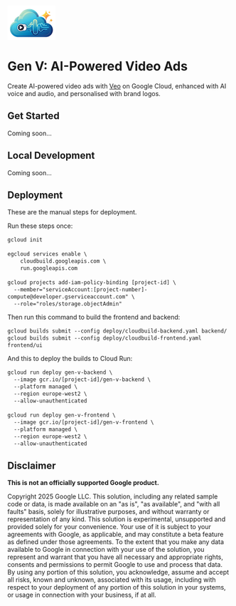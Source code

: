 ![Gen V logo](./docs/images/gen-v-logo-small.png)

# Gen V: AI-Powered Video Ads

Create AI-powered video ads with [Veo](
https://deepmind.google/technologies/veo/veo-2/) on Google Cloud, enhanced with
AI voice and audio, and personalised with brand logos.

## Get Started

Coming soon...

## Local Development

Coming soon...

## Deployment
These are the manual steps for deployment.

Run these steps once:
```
gcloud init

egcloud services enable \
    cloudbuild.googleapis.com \
    run.googleapis.com

gcloud projects add-iam-policy-binding [project-id] \
  --member="serviceAccount:[project-number]-compute@developer.gserviceaccount.com" \
  --role="roles/storage.objectAdmin"
```

Then run this command to build the frontend and backend:
```
gcloud builds submit --config deploy/cloudbuild-backend.yaml backend/
gcloud builds submit --config deploy/cloudbuild-frontend.yaml frontend/ui
```

And this to deploy the builds to Cloud Run:
```
gcloud run deploy gen-v-backend \
  --image gcr.io/[project-id]/gen-v-backend \
  --platform managed \
  --region europe-west2 \
  --allow-unauthenticated

gcloud run deploy gen-v-frontend \
  --image gcr.io/[project-id]/gen-v-frontend \
  --platform managed \
  --region europe-west2 \
  --allow-unauthenticated
```

## Disclaimer
__This is not an officially supported Google product.__

Copyright 2025 Google LLC. This solution, including any related sample code or
data, is made available on an "as is", "as available", and "with all faults"
basis, solely for illustrative purposes, and without warranty or representation
of any kind. This solution is experimental, unsupported and provided solely for
your convenience. Your use of it is subject to your agreements with Google, as
applicable, and may constitute a beta feature as defined under those agreements.
To the extent that you make any data available to Google in connection with your
use of the solution, you represent and warrant that you have all necessary and
appropriate rights, consents and permissions to permit Google to use and process
that data. By using any portion of this solution, you acknowledge, assume and
accept all risks, known and unknown, associated with its usage, including with
respect to your deployment of any portion of this solution in your systems, or
usage in connection with your business, if at all.
